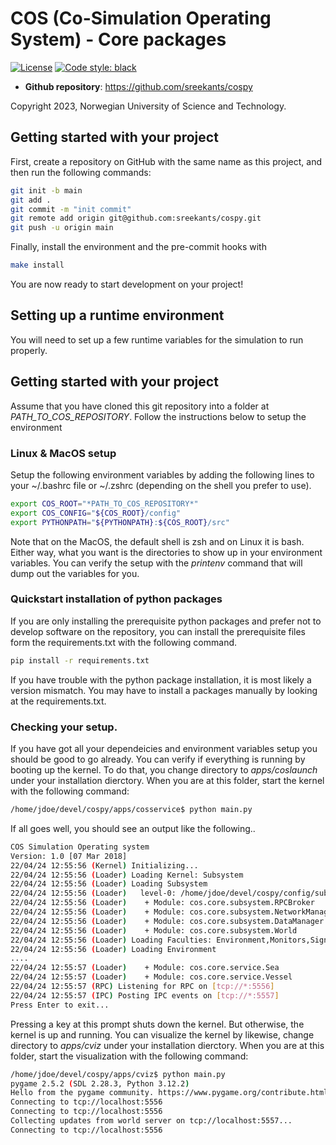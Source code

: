 # COS (Co-Simulation Operating System) - Core packages

[![License](https://img.shields.io/badge/license-Apache%202.0-blue)](https://opensource.org/license/apache-2-0) 
[![Code style: black](https://img.shields.io/badge/code%20style-black-000000.svg)](https://github.com/psf/black)


- **Github repository**: <https://github.com/sreekants/cospy>

Copyright 2023, Norwegian University of Science and Technology.
  
## Getting started with your project

First, create a repository on GitHub with the same name as this project, and then run the following commands:

```bash
git init -b main
git add .
git commit -m "init commit"
git remote add origin git@github.com:sreekants/cospy.git
git push -u origin main
```

Finally, install the environment and the pre-commit hooks with

```bash
make install
```

You are now ready to start development on your project!



## Setting up a runtime environment
You will need to set up a few runtime variables for the simulation to run properly.

## Getting started with your project

Assume that you have cloned this git repository into a folder at *PATH_TO_COS_REPOSITORY*. Follow the instructions below to setup the environment

### Linux & MacOS setup
Setup the following environment variables by adding the following lines to your ~/.bashrc file or ~/.zshrc (depending on the shell you prefer to use). 

```bash
export COS_ROOT="*PATH_TO_COS_REPOSITORY*"
export COS_CONFIG="${COS_ROOT}/config"
export PYTHONPATH="${PYTHONPATH}:${COS_ROOT}/src"
```

Note that on the MacOS, the default shell is zsh and on Linux it is bash. Either way, what you want is the directories to show up in your environment variables. You can verify the setup with the *printenv* command that will dump out the variables for you.  

### Quickstart installation of python packages
If you are only installing the prerequisite python packages and prefer not to develop software on the repository, you can install the prerequisite files form the requirements.txt with the following command. 

```bash
pip install -r requirements.txt
```

If you have trouble with the python package installation, it is most likely a version mismatch. You may have to install a packages manually by looking at the requirements.txt.

### Checking your setup.
If you have got all your dependeicies and environment variables setup you should be good to go already. You can verify if everything is running by booting up the kernel. To do that, you change directory to *apps/coslaunch* under your installation dierctory. When you are at this folder, start the kernel with the following command:

```bash
/home/jdoe/devel/cospy/apps/cosservice$ python main.py
```

If all goes well, you should see an output like the following..

```bash
COS Simulation Operating system
Version: 1.0 [07 Mar 2018]
22/04/24 12:55:56 (Kernel) Initializing...
22/04/24 12:55:56 (Loader) Loading Kernel: Subsystem
22/04/24 12:55:56 (Loader) Loading Subsystem
22/04/24 12:55:56 (Loader)   level-0: /home/jdoe/devel/cospy/config/subsystem.yaml.
22/04/24 12:55:56 (Loader)    + Module: cos.core.subsystem.RPCBroker 
22/04/24 12:55:56 (Loader)    + Module: cos.core.subsystem.NetworkManager 
22/04/24 12:55:56 (Loader)    + Module: cos.core.subsystem.DataManager 
22/04/24 12:55:56 (Loader)    + Module: cos.core.subsystem.World 
22/04/24 12:55:56 (Loader) Loading Faculties: Environment,Monitors,Signals,Actors,Rules
22/04/24 12:55:56 (Loader) Loading Environment
....
22/04/24 12:55:57 (Loader)    + Module: cos.core.service.Sea 
22/04/24 12:55:57 (Loader)    + Module: cos.core.service.Vessel 
22/04/24 12:55:57 (RPC) Listening for RPC on [tcp://*:5556]
22/04/24 12:55:57 (IPC) Posting IPC events on [tcp://*:5557]
Press Enter to exit...
```

Pressing a key at this prompt shuts down the kernel. But otherwise, the kernel is up and running. You can visualize the kernel by likewise, change directory to *apps/cviz* under your installation dierctory. When you are at this folder, start the visualization with the following command:


```bash
/home/jdoe/devel/cospy/apps/cviz$ python main.py
pygame 2.5.2 (SDL 2.28.3, Python 3.12.2)
Hello from the pygame community. https://www.pygame.org/contribute.html
Connecting to tcp://localhost:5556
Connecting to tcp://localhost:5556
Collecting updates from world server on tcp://localhost:5557...
Connecting to tcp://localhost:5556
```
